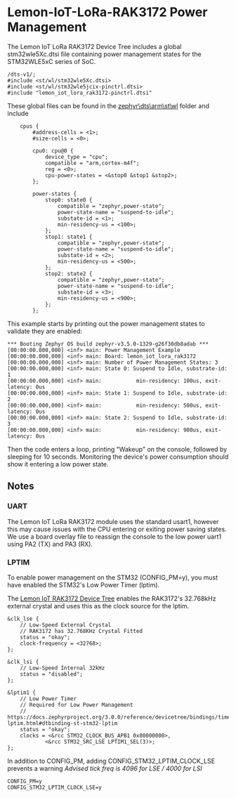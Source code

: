 # Lemon-IoT-LoRa-RAK3172 Power Management

The Lemon IoT LoRa RAK3172 Device Tree includes a global stm32wle5Xc.dtsi file containing power management states for the STM32WLE5xC series of SoC.

```
/dts-v1/;
#include <st/wl/stm32wle5Xc.dtsi>
#include <st/wl/stm32wle5jcix-pinctrl.dtsi>
#include "lemon_iot_lora_rak3172-pinctrl.dtsi"
```

These global files can be found in the [zephyr\dts\arm\st\wl](https://github.com/zephyrproject-rtos/zephyr/tree/main/dts/arm/st/wl) folder and include

```
	cpus {
		#address-cells = <1>;
		#size-cells = <0>;

		cpu0: cpu@0 {
			device_type = "cpu";
			compatible = "arm,cortex-m4f";
			reg = <0>;
			cpu-power-states = <&stop0 &stop1 &stop2>;
		};

		power-states {
			stop0: state0 {
				compatible = "zephyr,power-state";
				power-state-name = "suspend-to-idle";
				substate-id = <1>;
				min-residency-us = <100>;
			};
			stop1: state1 {
				compatible = "zephyr,power-state";
				power-state-name = "suspend-to-idle";
				substate-id = <2>;
				min-residency-us = <500>;
			};
			stop2: state2 {
				compatible = "zephyr,power-state";
				power-state-name = "suspend-to-idle";
				substate-id = <3>;
				min-residency-us = <900>;
			};
		};

```
This example starts by printing out the power management states to validate they are enabled:

```
*** Booting Zephyr OS build zephyr-v3.5.0-1329-g26f30db8adab ***
[00:00:00.000,000] <inf> main: Power Management Example
[00:00:00.000,000] <inf> main: Board: lemon_iot_lora_rak3172
[00:00:00.000,000] <inf> main: Number of Power Management States: 3
[00:00:00.000,000] <inf> main: State 0: Suspend to Idle, substrate-id: 1
[00:00:00.000,000] <inf> main:           min-residency: 100us, exit-latency: 0us
[00:00:00.000,000] <inf> main: State 1: Suspend to Idle, substrate-id: 2
[00:00:00.000,000] <inf> main:           min-residency: 500us, exit-latency: 0us
[00:00:00.000,000] <inf> main: State 2: Suspend to Idle, substrate-id: 3
[00:00:00.000,000] <inf> main:           min-residency: 900us, exit-latency: 0us
```
Then the code enters a loop, printing "Wakeup" on the console, followed by sleeping for 10 seconds. Monitoring the device's power consumption should show it entering a low power state.

## Notes
### UART
The Lemon IoT LoRa RAK3172 module uses the standard usart1, however this may cause issues with the CPU entering or exiting power saving states. We use a board overlay file to reassign the console to the low power uart1 using PA2 (TX) and PA3 (RX).

### LPTIM
To enable power management on the STM32 (CONFIG_PM=y), you must have enabled the STM32's Low Power Timer (lptim). 

The [Lemon IoT RAK3172 Device Tree](https://github.com/aaron-mohtar-co/Lemon-IoT-LoRa-RAK3172/blob/main/Zephyr%20board%20files/arm/lemon_iot_lora_rak3172/lemon_iot_lora_rak3172.dts) enables the RAK3172's 32.768kHz external crystal and uses this as the clock source for the lptim.

```
&clk_lse {
	// Low-Speed External Crystal
	// RAK3172 has 32.768KHz Crystal Fitted
	status = "okay";
	clock-frequency = <32768>;
};

&clk_lsi {
	// Low-Speed Internal 32kHz
	status = "disabled";
};

&lptim1 {
	// Low Power Timer
	// Required for Low Power Management
	// https://docs.zephyrproject.org/3.0.0/reference/devicetree/bindings/timer/st%2Cstm32-lptim.html#dtbinding-st-stm32-lptim
	status = "okay";
	clocks = <&rcc STM32_CLOCK_BUS_APB1 0x80000000>,
		 	<&rcc STM32_SRC_LSE LPTIM1_SEL(3)>;
};
```
In addition to CONFIG_PM, adding CONFIG_STM32_LPTIM_CLOCK_LSE prevents a warning *Advised tick freq is 4096 for LSE / 4000 for LSI*
```
CONFIG_PM=y
CONFIG_STM32_LPTIM_CLOCK_LSE=y
```
